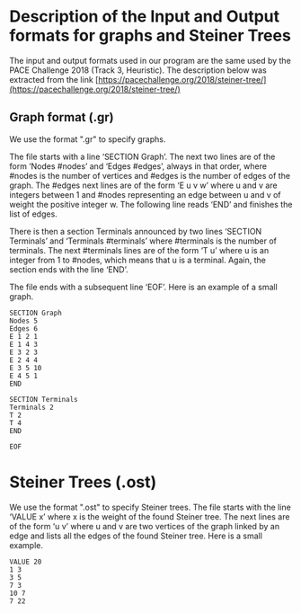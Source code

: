 # Description of the Input and Output formats for graphs and Steiner Trees

The input and output formats used in our program are the same used by the 
PACE Challenge 2018 (Track 3, Heuristic). The description below was extracted
from the link [https://pacechallenge.org/2018/steiner-tree/](https://pacechallenge.org/2018/steiner-tree/)


## Graph format (.gr)

We use the format ".gr" to specify graphs. 

The file starts with a line ‘SECTION Graph’. The next two lines are of the 
form ‘Nodes #nodes’ and ‘Edges #edges’, always in that order, where #nodes
is the number of vertices and #edges is the number of edges of the graph. The #edges
next lines are of the form ‘E u v w’ where u and v are integers between 1 and #nodes
representing an edge between u and v of weight the positive integer w.
The following line reads ‘END’ and finishes the list of edges.

There is then a section Terminals announced by two lines ‘SECTION Terminals’ and ‘Terminals #terminals’
where #terminals is the number of terminals. The next #terminals lines are of the form ‘T u’ where u is an
integer from 1 to #nodes, which means that u is a terminal. Again, the section ends with the line ‘END’.

The file ends with a subsequent line ‘EOF’. Here is an example of a small graph.

```
SECTION Graph
Nodes 5
Edges 6
E 1 2 1
E 1 4 3
E 3 2 3
E 2 4 4
E 3 5 10
E 4 5 1
END

SECTION Terminals
Terminals 2
T 2
T 4
END

EOF
```

# Steiner Trees (.ost)

We use the format ".ost" to specify Steiner trees. The file starts with the line ‘VALUE x’
where x is the weight of the found Steiner tree. The next lines are of the form ‘u v’ where
u and v are two vertices of the graph linked by an edge and lists all the edges of the
found Steiner tree. Here is a small example.

```
VALUE 20
1 3
3 5
7 3
10 7
7 22
```
